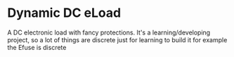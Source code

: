 # Dynamic DC eLoad
A DC electronic load with fancy protections. It's a learning/developing project, so a lot of things are discrete just for learning to build it for example the Efuse is discrete

